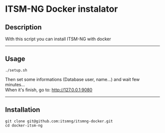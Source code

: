 # ITSM-NG Docker instalator

## Description

With this script you can install ITSM-NG with docker 

--------
## Usage



```
./setup.sh
```
Then set some informations (Database user, name...) and wait few minutes...\
When it's finish, go to: http://127.0.0.1:9080

--------
## Installation

```
git clone git@github.com:itsmng/itsmng-docker.git
cd docker-itsm-ng
```